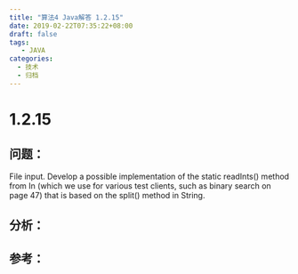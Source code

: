 ```yaml
---
title: "算法4 Java解答 1.2.15"
date: 2019-02-22T07:35:22+08:00
draft: false
tags:
   - JAVA
categories:
  - 技术
  - 归档
---
```



# 1.2.15

## 问题：

File input. Develop a possible implementation of the static readInts() method from In (which we use for various test clients, such as binary search on page 47) that is based on the split() method in String.

## 分析：


## 参考：


